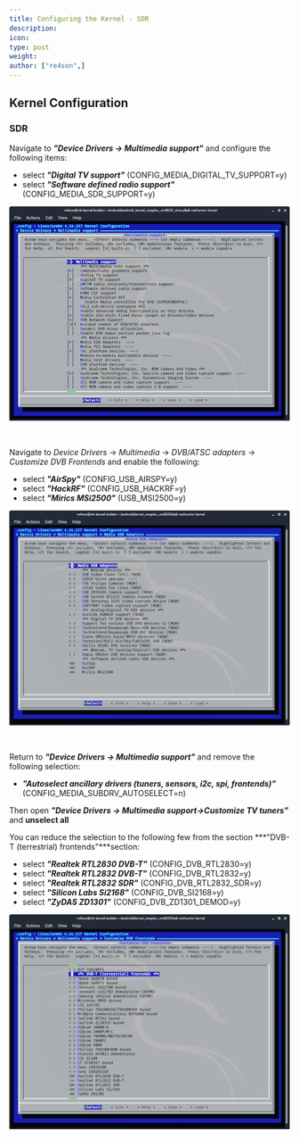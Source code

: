 ```yaml
---
title: Configuring the Kernel - SDR
description:
icon:
type: post
weight:
author: ["re4son",]
---
```


## Kernel Configuration

### SDR

Navigate to ***"Device Drivers -> Multimedia support"*** and configure the following items:

- select ***"Digital TV support"***
  (CONFIG_MEDIA_DIGITAL_TV_SUPPORT=y)
- select ***"Software defined radio support"***
  (CONFIG_MEDIA_SDR_SUPPORT=y)

![](nh-kernel-260-sdr1.png)

&nbsp;

Navigate to _Device Drivers_ -> _Multimedia_ -> _DVB/ATSC adapters_ -> _Customize DVB Frontends_ and enable the following:

- select ***"AirSpy"***
  (CONFIG_USB_AIRSPY=y)
- select ***"HackRF"***
  (CONFIG_USB_HACKRF=y)
- select ***"Mirics MSi2500"***
  (USB_MSI2500=y)

![](nh-kernel-270-sdr2.png)

&nbsp;

Return to ***"Device Drivers -> Multimedia support"*** and remove the following selection:

- ***"Autoselect ancillary drivers (tuners, sensors, i2c, spi, frontends)"***
  (CONFIG_MEDIA_SUBDRV_AUTOSELECT=n)

Then open ***"Device Drivers -> Multimedia support->Customize TV tuners"*** and **unselect all**

You can reduce the selection to the following few from the section ***"DVB-T (terrestrial) frontends"***section:

- select ***"Realtek RTL2830 DVB-T"***
  (CONFIG_DVB_RTL2830=y)
- select ***"Realtek RTL2832 DVB-T"***
  (CONFIG_DVB_RTL2832=y)
- select ***"Realtek RTL2832 SDR"***
  (CONFIG_DVB_RTL2832_SDR=y)
- select ***"Silicon Labs Si2168"***
  (CONFIG_DVB_SI2168=y)
- select ***"ZyDAS ZD1301"***
  (CONFIG_DVB_ZD1301_DEMOD=y)

![](nh-kernel-280-sdr3.png)
